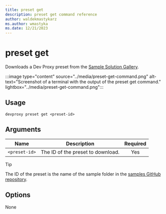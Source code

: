 ```yaml
---
title: preset get
description: preset get command reference
author: waldekmastykarz
ms.author: wmastyka
ms.date: 12/21/2023
---
```


# preset get

Downloads a Dev Proxy preset from the [Sample Solution Gallery](https://aka.ms/devproxy/samples).

:::image type="content" source="../media/preset-get-command.png" alt-text="Screenshot of a terminal with the output of the preset get command." lightbox="../media/preset-get-command.png":::

## Usage

```shell
devproxy preset get <preset-id>
```

## Arguments

| Name | Description | Required |
| ---- | ----------- | :------: |
| `<preset-id>` | The ID of the preset to download. | Yes |

> [!TIP]
> The ID of the preset is the name of the sample folder in the [samples GitHub repository](https://github.com/pnp/proxy-samples).

## Options

None
